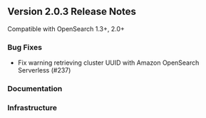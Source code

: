 ## Version 2.0.3 Release Notes

Compatible with OpenSearch 1.3+, 2.0+

### Bug Fixes

* Fix warning retrieving cluster UUID with Amazon OpenSearch Serverless (#237)

### Documentation

### Infrastructure
